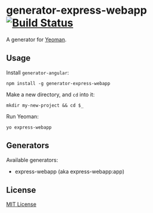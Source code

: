 # generator-express-webapp [![Build Status](https://secure.travis-ci.org/mikevalstar/generator-express-webapp.png?branch=master)](https://travis-ci.org/mikevalstar/generator-express-webapp)

A generator for [Yeoman](http://yeoman.io).


## Usage

Install `generator-angular`:
```
npm install -g generator-express-webapp
```

Make a new directory, and `cd` into it:
```
mkdir my-new-project && cd $_
```

Run Yeoman:
```
yo express-webapp
```

## Generators

Available generators:
* express-webapp (aka express-webapp:app)

## License

[MIT License](http://en.wikipedia.org/wiki/MIT_License)
